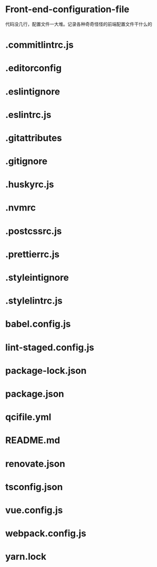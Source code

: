 # Front-end-configuration-file
代码没几行，配置文件一大堆。记录各种奇奇怪怪的前端配置文件干什么的

# .commitlintrc.js

# .editorconfig

# .eslintignore

# .eslintrc.js

# .gitattributes

# .gitignore

# .huskyrc.js

# .nvmrc

# .postcssrc.js

# .prettierrc.js

# .styleintignore

# .stylelintrc.js

# babel.config.js

# lint-staged.config.js

# package-lock.json

# package.json

# qcifile.yml

# README.md

# renovate.json

# tsconfig.json

# vue.config.js

# webpack.config.js

# yarn.lock
